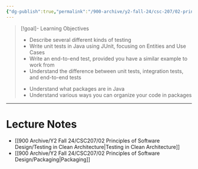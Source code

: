 ```yaml
---
{"dg-publish":true,"permalink":"/900-archive/y2-fall-24/csc-207/02-principles-of-software-design/week-7-testing-in-clean-architecture-and-packaging/","tags":["cs","java","lecture","note","university"],"created":"2024-10-20T22:21:17.455-04:00","updated":"2024-10-30T20:51:50.020-04:00"}
---
```



> [!goal]- Learning Objectives
> - Describe several different kinds of testing
> - Write unit tests in Java using JUnit, focusing on Entities and Use Cases
> - Write an end-to-end test, provided you have a similar example to work from
> - Understand the difference between unit tests, integration tests, and end-to-end tests
>
> <!-- break -->
> - Understand what packages are in Java
> - Understand various ways you can organize your code in packages

---

# Lecture Notes

- [[900 Archive/Y2 Fall 24/CSC207/02 Principles of Software Design/Testing in Clean Architecture\|Testing in Clean Architecture]]
- [[900 Archive/Y2 Fall 24/CSC207/02 Principles of Software Design/Packaging\|Packaging]]